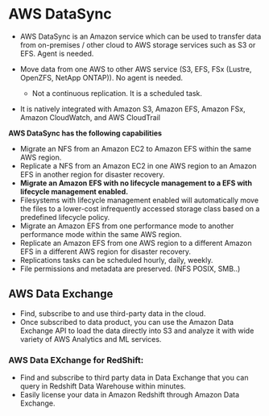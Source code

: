 # AWS DataSync

- AWS DataSync is an Amazon service which can be used to transfer data from on-premises / other cloud
to AWS storage services such as S3 or EFS. Agent is needed.

- Move data from one AWS to other AWS service (S3, EFS, FSx (Lustre, OpenZFS, NetApp ONTAP)). No agent is needed.
  - Not a continuous replication. It is a scheduled task.

- It is natively integrated with Amazon S3, Amazon EFS, Amazon FSx, Amazon CloudWatch, and AWS CloudTrail

**AWS DataSync has the following capabilities**

  - Migrate an NFS from an Amazon EC2 to Amazon EFS within the same AWS region.
  - Replicate a NFS from an Amazon EC2 in one AWS region to an Amazon EFS in
    another region for disaster recovery.
  - **Migrate an Amazon EFS with no lifecycle management to a EFS with lifecycle
    management enabled.** 
  - Filesystems with lifecycle management enabled will automatically move the files to a lower-cost infrequently 
    accessed storage class based on a predefined lifecycle policy.
  - Migrate an Amazon EFS from one performance mode to another performance mode
    within the same AWS region.
  - Replicate an Amazon EFS from one AWS region to a different Amazon EFS in a
    different AWS region for disaster recovery.
  - Replications tasks can be scheduled hourly, daily, weekly.
  - File permissions and metadata are preserved. (NFS POSIX, SMB..)


## AWS Data Exchange
- Find, subscribe to and use third-party data in the cloud.
- Once subscribed to data product, you can use the Amazon Data Exchange API to load the data directly into S3 and analyze
  it with wide variety of AWS Analytics and ML services.

### AWS Data EXchange for RedShift:
- Find and subscribe to third party data in Data Exchange that you can query in Redshift Data Warehouse within minutes.
- Easily license your data in Amazon Redshift through Amazon Data Exchange.
